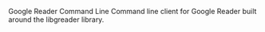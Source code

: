 Google Reader Command Line
Command line client for Google Reader built around the libgreader library.
